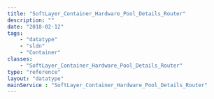 ```yaml
---
title: "SoftLayer_Container_Hardware_Pool_Details_Router"
description: ""
date: "2018-02-12"
tags:
    - "datatype"
    - "sldn"
    - "Container"
classes:
    - "SoftLayer_Container_Hardware_Pool_Details_Router"
type: "reference"
layout: "datatype"
mainService : "SoftLayer_Container_Hardware_Pool_Details_Router"
---
```

